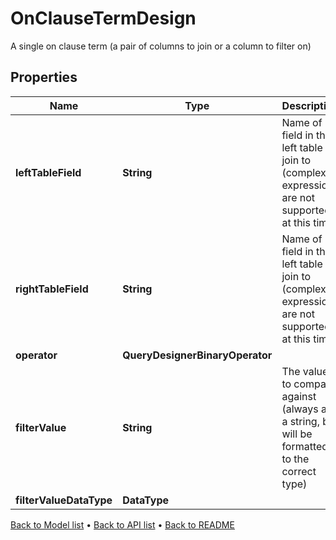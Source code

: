 

# OnClauseTermDesign

A single on clause term (a pair of columns to join or a column to filter on)

## Properties

| Name | Type | Description | Notes |
|------------ | ------------- | ------------- | -------------|
|**leftTableField** | **String** | Name of field in the left table to join to (complex expressions are not supported at this time) |  [optional] |
|**rightTableField** | **String** | Name of field in the left table to join to (complex expressions are not supported at this time) |  [optional] |
|**operator** | **QueryDesignerBinaryOperator** |  |  |
|**filterValue** | **String** | The value to compare against (always as a string, but will be formatted to the correct type) |  [optional] |
|**filterValueDataType** | **DataType** |  |  [optional] |



[Back to Model list](../README.md#documentation-for-models) &#8226; [Back to API list](../README.md#documentation-for-api-endpoints) &#8226; [Back to README](../README.md)


